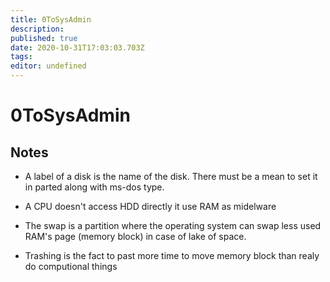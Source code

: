```yaml
---
title: 0ToSysAdmin
description: 
published: true
date: 2020-10-31T17:03:03.703Z
tags: 
editor: undefined
---
```


# 0ToSysAdmin
## Notes

* A label of a disk is the name of the disk. There must be a mean to set it in parted along with ms-dos type. 

* A CPU doesn't access HDD directly it use RAM as midelware

* The swap is a partition where the operating system can swap less used RAM's page (memory block) in case of lake of space.

* Trashing is the fact to past more time to move memory block than realy do computional things